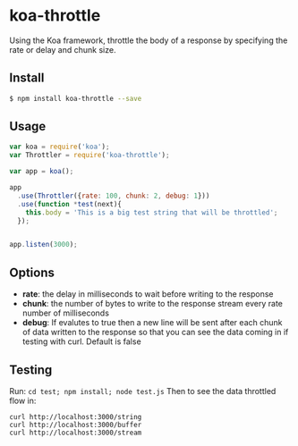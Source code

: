 # koa-throttle

Using the Koa framework, throttle the body of a response by specifying the rate or delay and chunk size.

## Install

```bash
$ npm install koa-throttle --save
```

## Usage

```js
var koa = require('koa');
var Throttler = require('koa-throttle');

var app = koa();

app
  .use(Throttler({rate: 100, chunk: 2, debug: 1}))
  .use(function *test(next){
    this.body = 'This is a big test string that will be throttled';
  });


app.listen(3000);
```

## Options

* **rate**: the delay in milliseconds to wait before writing to the response
* **chunk**: the number of bytes to write to the response stream every rate number of milliseconds
* **debug**: If evalutes to true then a new line will be sent after each chunk of data written to the response so that you can see the data coming in if testing with curl. Default is false

## Testing

Run:
```cd test; npm install; node test.js```
Then to see the data throttled flow in:
```
curl http://localhost:3000/string
curl http://localhost:3000/buffer
curl http://localhost:3000/stream
```
